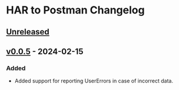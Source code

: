 # HAR to Postman Changelog

## [Unreleased]

## [v0.0.5] - 2024-02-15

### Added

-   Added support for reporting UserErrors in case of incorrect data.

[Unreleased]: https://github.com/postmanlabs/dhc-to-postman/compare/v0.0.5...HEAD

[v0.0.5]: https://github.com/postmanlabs/dhc-to-postman/compare/27826c7a5401c74913cbd465cb235ec9075e5579...v0.0.5
